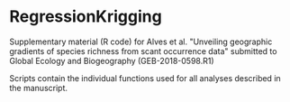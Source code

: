# RegressionKrigging
Supplementary material (R code) for Alves et al. "Unveiling geographic gradients of species richness from scant occurrence data" submitted to Global Ecology and Biogeography (GEB-2018-0598.R1)

Scripts contain the individual functions used for all analyses described in the manuscript. 

